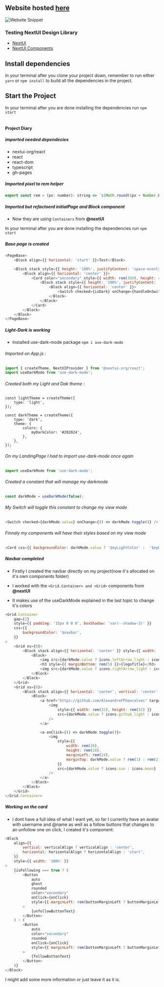 ## Website hosted [here](https://alexandrefpgoncalves.github.io/Nextui-Library/)
![Website Snippet](https://user-images.githubusercontent.com/88319848/155785359-97fae9f2-0451-4850-ae01-04d8bbe2dba9.png)

### Testing NextUI Design Library

-   [NextUI](https://nextui.org/)
-   [NextUI Components](https://nextui.org/docs/guide/getting-started)

## Install dependencies

In your terminal after you clone your project down, remember to run either `yarn` or `npm install` to build all the dependencies in the project.

## Start the Project

In your terminal after you are done installing the dependencies run `npm start`
<br>
<br>

#### Project Diary

##### imported needed dependecies

-   nextui-org/react
-   react
-   react-dom
-   typescript
-   gh-pages

##### Imported pixel to rem helper

```js
export const rem = (px: number): string => `${Math.round((px + Number.EPSILON) * 1000) / 1000 / 16}rem`;
```

##### Imported but refactoerd initialPage and Block component

-   Now they are using `Containers` from <b>@nextUI</b>

In your terminal after you are done installing the dependencies run `npm start`

##### Base page is created

```js
<PageBase>
	<Block align={{ horizontal: 'start' }}>Test</Block>

	<Block stack style={{ height: '100%', justifyContent: 'space-evenly' }}>
		<Block align={{ horizontal: 'center' }}>
			<Card color="secondary" style={{ width: rem(350), height: rem(250), display: 'flex' }}>
				<Block stack style={{ height: '100%', justifyContent: 'space-evenly' }}>
					<Block align={{ horizontal: 'center' }}>
						<Switch checked={isDark} onChange={handleOnSwitchChange} />
					</Block>
				</Block>
			</Card>
		</Block>
	</Block>
</PageBase>
```

##### Light-Dark is working

-   Installed use-dark-mode package
    `npm i use-dark-mode`

###### Imported on App.js :

```js
import { createTheme, NextUIProvider } from '@nextui-org/react';
import useDarkMode from 'use-dark-mode';
```

###### Created both my Light and Dak theme :

```node
const lightTheme = createTheme({
	type: 'light',
});

const darkTheme = createTheme({
	type: 'dark',
	theme: {
		colors: {
			myDarkColor: '#202024',
		},
	},
});
```

###### On my LandingPage I had to import use-dark-mode once again

```js
import useDarkMode from 'use-dark-mode';
```

###### Created a constant that will manage my darkmode

```js
const darkMode = useDarkMode(false);
```

###### My Switch will toggle this constant to change my view mode

```js
<Switch checked={darkMode.value} onChange={() => darkMode.toggle()} />
```

###### Finnaly my components will have their styles based on my view mode

```js
<Card css={{ backgroundColor: darkMode.value ? '$myLightColor' :  '$myDarkColor'}}>
```

##### Navbar completed

-   Firstly I created the navbar directly on my project(now it's allocated on it's own components folder)

-   I worked with the `<Grid.Container> and <Grid>` components from <b>@nextUI</b>

-   It makes use of the useDarkMode explained in the last topic to change it's colors

```js
<Grid.Container
	gap={2}
	style={{ padding: '15px 0 0 0', boxShadow: 'var(--shadow-3)' }}
	css={{
		backgroundColor: '$navbar',
	}}
>
	<Grid xs={6}>
		<Block stack align={{ horizontal: 'center' }} style={{ width: '100%' }}>
			<Block>
				<img src={darkMode.value ? icons.leftArrow_light : icons.leftArrow_dark} />
				<h3 style={{ marginBottom: rem(5) }}>{logoTitle}</h3>
				<img src={darkMode.value ? icons.rightArrow_light : icons.rightArrow_dark} />
			</Block>
		</Block>
	</Grid>
	<Grid xs={6}>
		<Block stack align={{ horizontal: 'center', vertical: 'center' }} style={{ width: '100%' }}>
			<Block>
				<a href="https://github.com/AlexandreFPGoncalves" target="_blank">
					<img
						style={{ width: rem(32), height: rem(32) }}
						src={darkMode.value ? icons.github_light : icons.github_dark}
					/>
				</a>

				<a onClick={() => darkMode.toggle()}>
					<img
						style={{
							width: rem(28),
							height: rem(28),
							marginLeft: rem(24),
							marginTop: darkMode.value ? rem(1) : rem(2),
						}}
						src={darkMode.value ? icons.sun : icons.moon}
					/>
				</a>
			</Block>
		</Block>
	</Grid>
</Grid.Container>
```

##### Working on the card

-   I dont have a full idea of what I want yet, so far I currently have an avatar with username and @name as well as a follow buttons that changes to an unfollow one on click, I created it's component:

```js
<Block
	align={{
		vertical: verticalAlign ? verticalAlign : 'center',
		horizontal: horizontalAlign ? horizontalAlign : 'start',
	}}
	style={{ width: '100%' }}
>
	{isFollowing === true ? (
		<Button
			auto
			ghost
			rounded
			color="secondary"
			onClick={onClick}
			style={{ marginLeft: rem(buttonMarginLeft ? buttonMarginLeft : 0) }}
		>
			{unfollowButtonText}
		</Button>
	) : (
		<Button
			auto
			color="secondary"
			rounded
			onClick={onClick}
			style={{ marginLeft: rem(buttonMarginLeft ? buttonMarginLeft : 0) }}
		>
			{followButtonText}
		</Button>
	)}
</Block>
```

I might add some more information or just leave it as it is.
